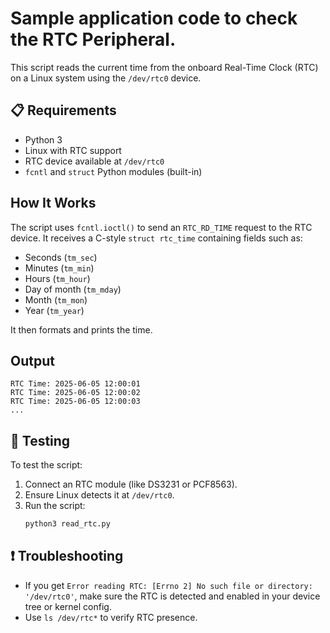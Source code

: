 
# Sample application code to check the RTC Peripheral.

This script reads the current time from the onboard Real-Time Clock (RTC) on a Linux system using the `/dev/rtc0` device.

## 📋 Requirements

- Python 3
- Linux with RTC support
- RTC device available at `/dev/rtc0`
- `fcntl` and `struct` Python modules (built-in)

## How It Works

The script uses `fcntl.ioctl()` to send an `RTC_RD_TIME` request to the RTC device. It receives a C-style `struct rtc_time` containing fields such as:

- Seconds (`tm_sec`)
- Minutes (`tm_min`)
- Hours (`tm_hour`)
- Day of month (`tm_mday`)
- Month (`tm_mon`)
- Year (`tm_year`)

It then formats and prints the time.

## Output

```
RTC Time: 2025-06-05 12:00:01
RTC Time: 2025-06-05 12:00:02
RTC Time: 2025-06-05 12:00:03
...
```

## 🧪 Testing

To test the script:
1. Connect an RTC module (like DS3231 or PCF8563).
2. Ensure Linux detects it at `/dev/rtc0`.
3. Run the script:  
   ```bash
   python3 read_rtc.py
   ```

## ❗ Troubleshooting

- If you get `Error reading RTC: [Errno 2] No such file or directory: '/dev/rtc0'`, make sure the RTC is detected and enabled in your device tree or kernel config.
- Use `ls /dev/rtc*` to verify RTC presence.

